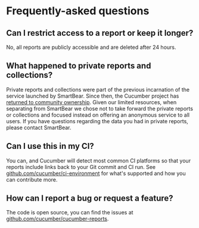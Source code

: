 # Frequently-asked questions

## Can I restrict access to a report or keep it longer?

No, all reports are publicly accessible and are deleted after 24 hours.

## What happened to private reports and collections?

Private reports and collections were part of the previous incarnation of the service launched by SmartBear. Since then, the Cucumber project has [returned to community ownership](https://cucumber.io/blog/open-source/cucumber-is-back-in-community-ownership). Given our limited resources, when separating from SmartBear we chose not to take forward the private reports or collections and focused instead on offering an anonymous service to all users. If you have questions regarding the data you had in private reports, please contact SmartBear.

## Can I use this in my CI?

You can, and Cucumber will detect most common CI platforms so that your reports include links back to your Git commit and CI run. See [github.com/cucumber/ci-environment](https://github.com/cucumber/ci-environment) for what's supported and how you can contribute more.

## How can I report a bug or request a feature?

The code is open source, you can find the issues at [github.com/cucumber/cucumber-reports](https://github.com/cucumber/cucumber-reports/issues).
